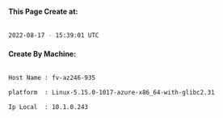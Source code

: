 
   
#### This Page Create at:

```bash

2022-08-17 - 15:39:01 UTC

```

#### Create By Machine:

```bash

Host Name : fv-az246-935

platform  : Linux-5.15.0-1017-azure-x86_64-with-glibc2.31

Ip Local  : 10.1.0.243

```

